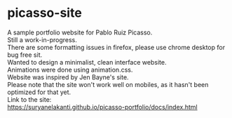 # picasso-site
A sample portfolio website for Pablo Ruiz Picasso.<br>
Still a work-in-progress.<br>
There are some formatting issues in firefox, please use chrome desktop for bug free sit.<br>
Wanted to design a minimalist, clean interface website.<br>
Animations were done using animation.css.<br>
Website was inspired by Jen Bayne's site.<br>
Please note that the site won't work well on mobiles, as it hasn't been optimized for that yet.<br>
Link to the site:<br>https://suryanelakanti.github.io/picasso-portfolio/docs/index.html
